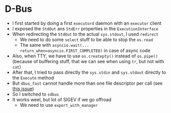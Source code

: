 # D-Bus

* I first started by doing a first `executord` daemon with an `executor` client
* I exposed the `StdOut` ans `StdErr` properties in the `ExecutionInterface`
* When redirecting the `StdOut` to the actual `sys.stdout`, I used `redirect`
    * We need to do some `select` stuff to be able to stop the `os.read`
    * The same with `asyncio.wait(... return_when=asyncio.FIRST_COMPLETED)` in case of async code
* Also, when TTY, we have to use `os.createpty()` instead of `os.pipe()` (because of buffering stuff, that we can see when using `tr`, but not with `cat`)
* After that, I tried to pass directly the `sys.stdin` and `sys.stdout` directly to the `Execute` method
* But `dbus_fast` cannot handle more than one file descriptor per call (see [this issue](https://github.com/Bluetooth-Devices/dbus-fast/pull/484))
* So I switched to `sdbus`
* It works weel, but lot of SIGEV if we go offroad
    * We need to use `export_with_manager`